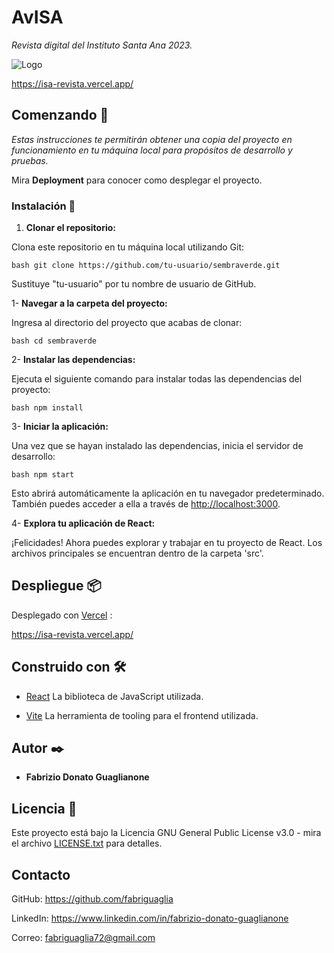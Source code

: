 # AvISA

_Revista digital del Instituto Santa Ana 2023._

![Logo](/public/favicon.ico)

https://isa-revista.vercel.app/

## Comenzando 🚀

_Estas instrucciones te permitirán obtener una copia del proyecto en funcionamiento en tu máquina local para propósitos de desarrollo y pruebas._

Mira **Deployment** para conocer como desplegar el proyecto.

### Instalación 🔧

1. **Clonar el repositorio:**

Clona este repositorio en tu máquina local utilizando Git:

```bash git clone https://github.com/tu-usuario/sembraverde.git```

Sustituye "tu-usuario" por tu nombre de usuario de GitHub.

1- **Navegar a la carpeta del proyecto:**

Ingresa al directorio del proyecto que acabas de clonar:

```bash cd sembraverde```

2- **Instalar las dependencias:**

Ejecuta el siguiente comando para instalar todas las dependencias del proyecto:

```bash npm install```

3- **Iniciar la aplicación:**

Una vez que se hayan instalado las dependencias, inicia el servidor de desarrollo:

```bash npm start```

Esto abrirá automáticamente la aplicación en tu navegador predeterminado. También puedes acceder a ella a través de <http://localhost:3000>.

4- **Explora tu aplicación de React:**

¡Felicidades! Ahora puedes explorar y trabajar en tu proyecto de React. Los archivos principales se encuentran dentro de la carpeta 'src'.

## Despliegue 📦

Desplegado con [Vercel](https://www.vercel.com/) :

https://isa-revista.vercel.app/

## Construido con 🛠️

* [React](https://es.react.dev/) La biblioteca de JavaScript utilizada.

* [Vite](https://vitejs.dev/) La herramienta de tooling para el frontend utilizada.

## Autor ✒️

* **Fabrizio Donato Guaglianone**

## Licencia 📄

Este proyecto está bajo la Licencia GNU General Public License v3.0 - mira el archivo [LICENSE.txt](LICENSE.txt) para detalles.

## Contacto

GitHub: <https://github.com/fabriguaglia>

LinkedIn: <https://www.linkedin.com/in/fabrizio-donato-guaglianone>

Correo: <fabriguaglia72@gmail.com>